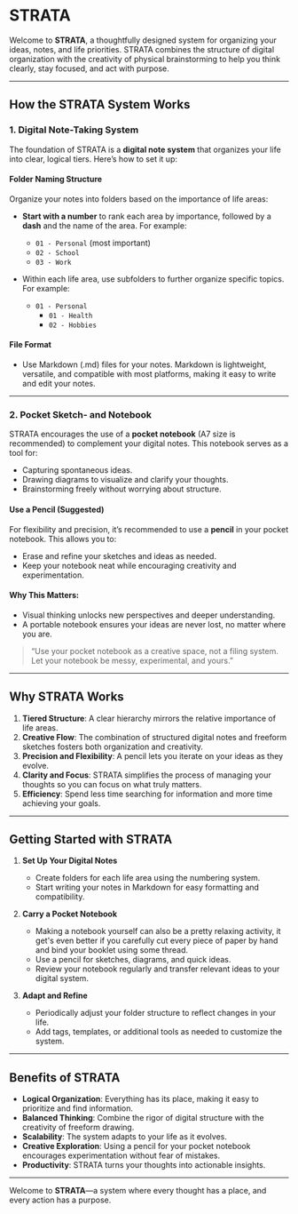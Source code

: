 # STRATA

Welcome to **STRATA**, a thoughtfully designed system for organizing your ideas, notes, and life priorities. STRATA combines the structure of digital organization with the creativity of physical brainstorming to help you think clearly, stay focused, and act with purpose.

---

## How the STRATA System Works

### 1. Digital Note-Taking System
The foundation of STRATA is a **digital note system** that organizes your life into clear, logical tiers. Here’s how to set it up:

#### Folder Naming Structure
Organize your notes into folders based on the importance of life areas:
- **Start with a number** to rank each area by importance, followed by a **dash** and the name of the area. For example:
  - `01 - Personal` (most important)
  - `02 - School`
  - `03 - Work`

- Within each life area, use subfolders to further organize specific topics. For example:
  - `01 - Personal`
	  - `01 - Health`
	  - `02 - Hobbies`

#### File Format
- Use Markdown (.md) files for your notes. Markdown is lightweight, versatile, and compatible with most platforms, making it easy to write and edit your notes.

---

### 2. Pocket Sketch- and Notebook
STRATA encourages the use of a **pocket notebook** (A7 size is recommended) to complement your digital notes. This notebook serves as a tool for:
- Capturing spontaneous ideas.
- Drawing diagrams to visualize and clarify your thoughts.
- Brainstorming freely without worrying about structure.

#### Use a Pencil (Suggested)
For flexibility and precision, it’s recommended to use a **pencil** in your pocket notebook. This allows you to:
- Erase and refine your sketches and ideas as needed.
- Keep your notebook neat while encouraging creativity and experimentation.

#### Why This Matters:
- Visual thinking unlocks new perspectives and deeper understanding.
- A portable notebook ensures your ideas are never lost, no matter where you are.

> “Use your pocket notebook as a creative space, not a filing system. Let your notebook be messy, experimental, and yours.”
---

## Why STRATA Works
1. **Tiered Structure**: A clear hierarchy mirrors the relative importance of life areas.
2. **Creative Flow**: The combination of structured digital notes and freeform sketches fosters both organization and creativity.
3. **Precision and Flexibility**: A pencil lets you iterate on your ideas as they evolve.
4. **Clarity and Focus**: STRATA simplifies the process of managing your thoughts so you can focus on what truly matters.
5. **Efficiency**: Spend less time searching for information and more time achieving your goals.

---

## Getting Started with STRATA
1. **Set Up Your Digital Notes**
   - Create folders for each life area using the numbering system.
   - Start writing your notes in Markdown for easy formatting and compatibility.

2. **Carry a Pocket Notebook**
   - Making a notebook yourself can also be a pretty relaxing activity, it get's even better if you carefully cut every piece of paper by hand and bind your booklet using some thread.
   - Use a pencil for sketches, diagrams, and quick ideas.
   - Review your notebook regularly and transfer relevant ideas to your digital system.

3. **Adapt and Refine**
   - Periodically adjust your folder structure to reflect changes in your life.
   - Add tags, templates, or additional tools as needed to customize the system.

---

## Benefits of STRATA
- **Logical Organization**: Everything has its place, making it easy to prioritize and find information.
- **Balanced Thinking**: Combine the rigor of digital structure with the creativity of freeform drawing.
- **Scalability**: The system adapts to your life as it evolves.
- **Creative Exploration**: Using a pencil for your pocket notebook encourages experimentation without fear of mistakes.
- **Productivity**: STRATA turns your thoughts into actionable insights.

---

Welcome to **STRATA**—a system where every thought has a place, and every action has a purpose.

